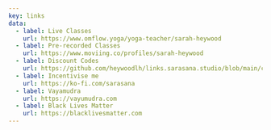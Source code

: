 ```yaml
---
key: links
data:
  - label: Live Classes
    url: https://www.omflow.yoga/yoga-teacher/sarah-heywood
  - label: Pre-recorded Classes
    url: https://www.moviing.co/profiles/sarah-heywood
  - label: Discount Codes
    url: https://github.com/heywoodlh/links.sarasana.studio/blob/main/content/404.md 
  - label: Incentivise me
    url: https://ko-fi.com/sarasana
  - label: Vayamudra 
    url: https://vayumudra.com 
  - label: Black Lives Matter
    url: https://blacklivesmatter.com
---
```


